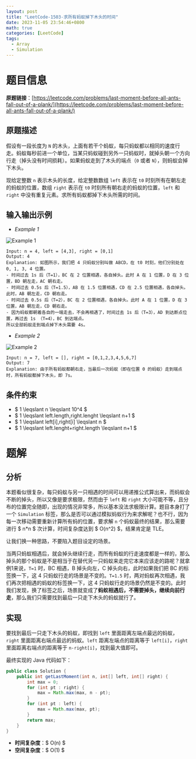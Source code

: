 ```yaml
---
layout: post
title: "LeetCode-1503-求所有蚂蚁掉下木头的时间"
date: 2023-11-05 23:54:46+0800
math: true
categories: [LeetCode]
tags:
  - Array
  - Simulation
---
```


# 题目信息

**原题链接**：[https://leetcode.com/problems/last-moment-before-all-ants-fall-out-of-a-plank/](https://leetcode.com/problems/last-moment-before-all-ants-fall-out-of-a-plank/)

## 原题描述

假设有一段长度为 `N` 的木头，上面有若干个蚂蚁，每只蚂蚁都以相同的速度行走。蚂蚁每秒前进一个单位，当某只蚂蚁碰到另外一只蚂蚁时，就掉头朝一个方向行走（掉头没有时间损耗）。如果蚂蚁走到了木头的端点（`0` 或者 `N`），则蚂蚁会掉下木头。

现给定整数 `n` 表示木头的长度，给定整数数组 `left` 表示在 `t0` 时刻所有在朝左走的蚂蚁的位置，数组 `right` 表示在 `t0` 时刻所有朝右走的蚂蚁的位置，`left` 和 `right` 中没有重复元素。求所有蚂蚁都掉下木头所需的时间。

## 输入输出示例

- *Example 1*

![Example 1](https://assets.leetcode.com/uploads/2020/06/17/ants.jpg)

```
Input: n = 4, left = [4,3], right = [0,1]
Output: 4
Explanation: 如图所示，我们把 4 只蚂蚁分别叫做 ABCD，在 t0 时刻，他们分别处在 0, 1, 3, 4 位置。
- 时间过去 1s 后（T=1），BC 在 2 位置相遇，各自掉头。此时 A 在 1 位置，D 在 3 位置，BD 朝左走，AC 朝右走。
- 时间过去 0.5s 后（T=1.5），AB 在 1.5 位置相遇，CD 在 2.5 位置相遇，各自掉头。此时，AB 朝左走，CD 朝右走。
- 时间过去 0.5s 后（T=2），BC 在 2 位置相遇，各自掉头。此时 A 在 1 位置，D 在 3 位置，AB 朝左走，CD 朝右走。
- 因为蚂蚁都朝着各自的一端走去，不会再相遇了，时间过去 1s 后（T=3），AD 到达断点位置，再过去 1s （T=4），BC 到达端点。
所以全部蚂蚁走到端点掉下木头需要 4s。
```

- *Example 2*

![Example 2](https://assets.leetcode.com/uploads/2020/06/17/ants2.jpg)

```
Input: n = 7, left = [], right = [0,1,2,3,4,5,6,7]
Output: 7
Explanation: 由于所有蚂蚁都朝右走，当最后一次蚂蚁（即在位置 0 的蚂蚁）走到端点时，所有蚂蚁都掉下木头，即 7s。
```

## 条件约束

- $ 1 \leqslant n \leqslant 10^4 $
- $ 1 \leqslant left.length,right.lenght \leqslant n+1 $
- $ 1 \leqslant left[i],right[i] \leqslant n $
- $ 1 \leqslant left.lenght+right.length \leqslant n+1 $

# 题解

## 分析

本题看似很复杂，每只蚂蚁与另一只相遇的时间可以用递推公式算出来，而蚂蚁会不断的掉头，所以又像是要求极限，然而由于 `left` 和 `right` 大小可能不等，且分布的位置完全随即，出现的情况非常多，所以基本没法求极限计算。题目本身打了一个 `Simulation` 标签，那么是否可以通过模拟蚂蚁行为来求解呢？也不行，因为每一次移动需要重新计算所有蚂的位置，要求解 `n` 个蚂蚁最终的结果，那么需要进行 $ n*n $ 次计算，时间复杂度达到 $ O(n^2) $，结果肯定是 TLE。

让我们换一种思路，不要陷入题目设定的场景。

当两只蚂蚁相遇后，就会掉头继续行走，而所有蚂蚁的行走速度都是一样的，那么掉头的那个蚂蚁是不是相当于在替代另一只蚂蚁来走完它本来应该走的路呢？就拿例1来说，`T=1` 时，BC 相遇，B 掉头向左，C 掉头向右，此时如果我们把 BC 的标签换一下，这 4 只蚂蚁行走的场景是不变的。`T=1.5` 时，两对蚂蚁再次相遇，我们再次把相遇的蚂蚁的标签换一下，这 4 只蚂蚁行走的场景仍然是不变的。此时我们发现，换了标签之后，场景就变成了**蚂蚁相遇后，不需要掉头，继续向前行走**，那么我们只需要找到最后一只走下木头的蚂蚁就行了。

## 实现

要找到最后一只走下木头的蚂蚁，即找到 `left` 里面距离左端点最远的蚂蚁，`right` 里面距离右端点最远的蚂蚁。`left` 距离左端点的距离等于 `left[i]`，`right` 里面距离右端点的距离等于 `n-right[i]`，找到最大值即可。

最终实现的 Java 代码如下：

```java
public class Solution {
    public int getLastMoment(int n, int[] left, int[] right) {
        int max = 0;
        for (int pt : right) {
            max = Math.max(max, n - pt);
        }
        for (int pt : left) {
            max = Math.max(max, pt);
        }
        return max;
    }
}
```

- **时间复杂度**：$ O(n) $
- **空间复杂度**：$ O(1) $
